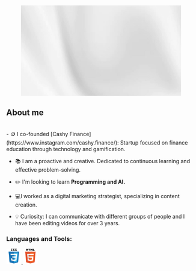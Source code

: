 <p align="center">
  <img src="https://github.com/leeunam/leeunam/raw/main/assets/header-github.gif" alt="Hello, I'm Leunam">
</p>

## About me
<br/>  
- 🪙 I co-founded [Cashy Finance](https://www.instagram.com/cashy.finance/): Startup focused on finance education through technology and gamification.

- 📚 I am a proactive and creative. Dedicated to continuous learning and effective problem-solving.

- ✏️ I'm looking to learn **Programming and AI.**

- 💻I worked as a digital marketing strategist, specializing in content creation.

- 💡 Curiosity: I can communicate with different groups of people and I have been editing videos for over 3 years.
<p align="left">
</p>

<h3 align="left">Languages and Tools:</h3>
<p align="left"> <a href="https://www.w3schools.com/css/" target="_blank" rel="noreferrer"> <img src="https://raw.githubusercontent.com/devicons/devicon/master/icons/css3/css3-original-wordmark.svg" alt="css3" width="40" height="40"/> </a> <a href="https://www.w3.org/html/" target="_blank" rel="noreferrer"> <img src="https://raw.githubusercontent.com/devicons/devicon/master/icons/html5/html5-original-wordmark.svg" alt="html5" width="40" height="40"/> </a> </p>
